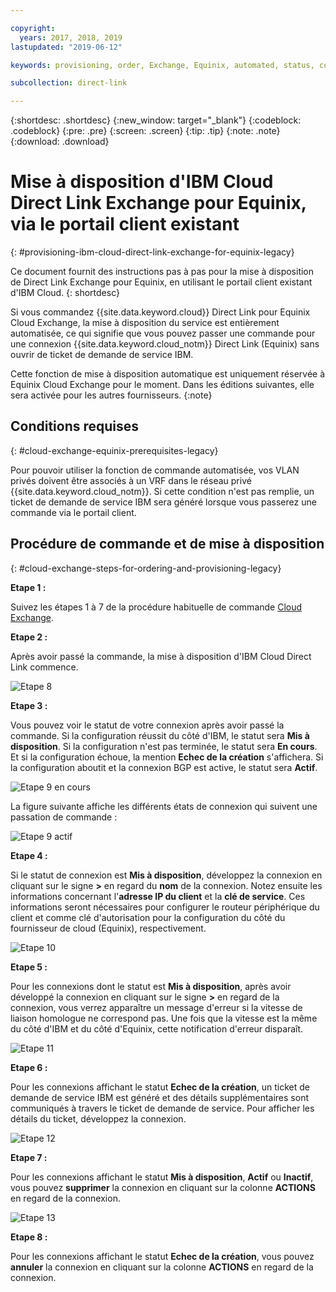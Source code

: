 ```yaml
---

copyright:
  years: 2017, 2018, 2019
lastupdated: "2019-06-12"

keywords: provisioning, order, Exchange, Equinix, automated, status, connection, legacy, customer, portal, Softlayer

subcollection: direct-link

---
```


{:shortdesc: .shortdesc}
{:new_window: target="_blank"}
{:codeblock: .codeblock}
{:pre: .pre}
{:screen: .screen}
{:tip: .tip}
{:note: .note}
{:download: .download}


# Mise à disposition d'IBM Cloud Direct Link Exchange pour Equinix, via le portail client existant
{: #provisioning-ibm-cloud-direct-link-exchange-for-equinix-legacy}

Ce document fournit des instructions pas à pas pour la mise à disposition de Direct Link Exchange pour Equinix, en utilisant le portail client existant d'IBM Cloud.
{: shortdesc}

Si vous commandez {{site.data.keyword.cloud}} Direct Link pour Equinix Cloud Exchange, la mise à disposition du service est entièrement automatisée, ce qui signifie que vous pouvez passer une commande pour une connexion {{site.data.keyword.cloud_notm}} Direct Link (Equinix) sans ouvrir de ticket de demande de service IBM.

Cette fonction de mise à disposition automatique est uniquement réservée à Equinix Cloud Exchange pour le moment. Dans les éditions suivantes, elle sera activée pour les autres fournisseurs.
{:note}

## Conditions requises
{: #cloud-exchange-equinix-prerequisites-legacy}

Pour pouvoir utiliser la fonction de commande automatisée, vos VLAN privés doivent être associés à un VRF dans le réseau privé {{site.data.keyword.cloud_notm}}. Si cette condition n'est pas remplie, un ticket de demande de service IBM sera généré lorsque vous passerez une commande via le portail client.

## Procédure de commande et de mise à disposition
{: #cloud-exchange-steps-for-ordering-and-provisioning-legacy}

**Etape 1 :**

Suivez les étapes 1 à 7 de la procédure habituelle de commande [Cloud Exchange](/docs/infrastructure/direct-link?topic=direct-link-provisioning-ibm-cloud-direct-link-exchange-legacy).

**Etape 2 :**

Après avoir passé la commande, la mise à disposition d'IBM Cloud Direct Link commence.

![Etape 8](/images/Equinix-Step8.png)

**Etape 3 :**

Vous pouvez voir le statut de votre connexion après avoir passé la commande. Si la configuration réussit du côté d'IBM, le statut sera **Mis à disposition**. Si la configuration n'est pas terminée, le statut sera **En cours**. Et si la configuration échoue, la mention **Echec de la création** s'affichera. Si la configuration aboutit et la connexion BGP est active, le statut sera **Actif**.

![Etape 9 en cours](/images/Equinix-Step9-InProgress.png)

La figure suivante affiche les différents états de connexion qui suivent une passation de commande :

![Etape 9 actif](/images/Equinix-Step9-UP.png)

**Etape 4 :**

Si le statut de connexion est **Mis à disposition**, développez la connexion en cliquant sur le signe **>** en regard du **nom** de la connexion. Notez ensuite les informations concernant l'**adresse IP du client** et la **clé de service**. Ces informations seront nécessaires pour configurer le routeur périphérique du client et comme clé d'autorisation pour la configuration du côté du fournisseur de cloud (Equinix), respectivement.

![Etape 10](/images/Equinix-Step10-Provisioned.png)

**Etape 5 :**

Pour les connexions dont le statut est **Mis à disposition**, après avoir développé la connexion en cliquant sur le signe **>** en regard de la connexion, vous verrez apparaître un message d'erreur si la vitesse de liaison homologue ne correspond pas. Une fois que la vitesse est la même du côté d'IBM et du côté d'Equinix, cette notification d'erreur disparaît.

![Etape 11](/images/Equinix-Step11-PortMismatch.png)

**Etape 6 :**

Pour les connexions affichant le statut **Echec de la création**, un ticket de demande de service IBM est généré et des détails supplémentaires sont communiqués à travers le ticket de demande de service. Pour afficher les détails du ticket, développez la connexion.

![Etape 12](/images/Equinix-Step12-CreateFailed.png)

**Etape 7 :**

Pour les connexions affichant le statut **Mis à disposition**, **Actif** ou **Inactif**, vous pouvez **supprimer** la connexion en cliquant sur la colonne **ACTIONS** en regard de la connexion.

![Etape 13](/images/Equinix-Step13-Delete.png)

**Etape 8 :**

Pour les connexions affichant le statut **Echec de la création**, vous pouvez **annuler** la connexion en cliquant sur la colonne **ACTIONS** en regard de la connexion.
